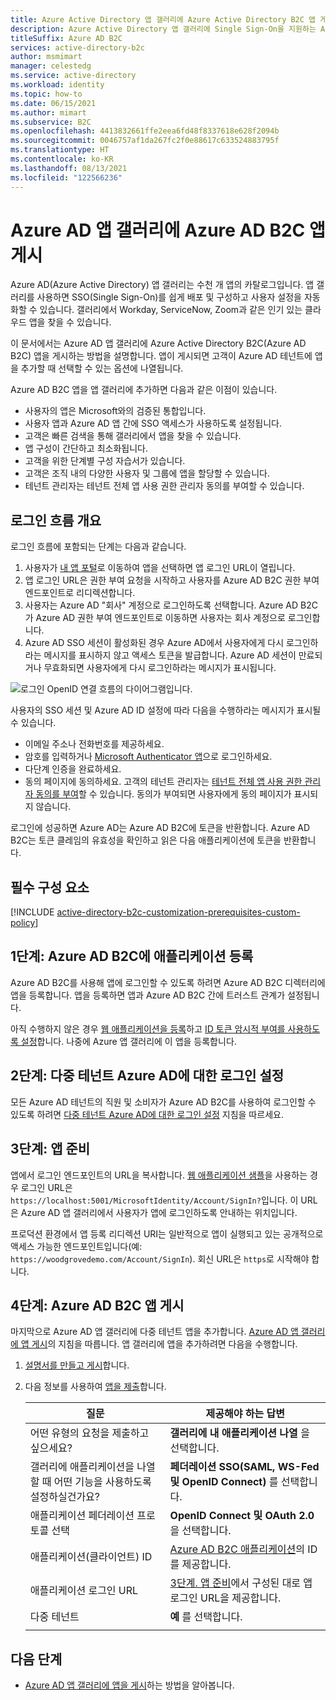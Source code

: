 ```yaml
---
title: Azure Active Directory 앱 갤러리에 Azure Active Directory B2C 앱 게시
description: Azure Active Directory 앱 갤러리에 Single Sign-On을 지원하는 Azure AD B2C 앱을 나열하는 방법을 알아봅니다.
titleSuffix: Azure AD B2C
services: active-directory-b2c
author: msmimart
manager: celestedg
ms.service: active-directory
ms.workload: identity
ms.topic: how-to
ms.date: 06/15/2021
ms.author: mimart
ms.subservice: B2C
ms.openlocfilehash: 4413832661ffe2eea6fd48f8337618e628f2094b
ms.sourcegitcommit: 0046757af1da267fc2f0e88617c633524883795f
ms.translationtype: HT
ms.contentlocale: ko-KR
ms.lasthandoff: 08/13/2021
ms.locfileid: "122566236"
---
```

# <a name="publish-your-azure-ad-b2c-app-to-the-azure-ad-app-gallery"></a>Azure AD 앱 갤러리에 Azure AD B2C 앱 게시

Azure AD(Azure Active Directory) 앱 갤러리는 수천 개 앱의 카탈로그입니다. 앱 갤러리를 사용하면 SSO(Single Sign-On)를 쉽게 배포 및 구성하고 사용자 설정을 자동화할 수 있습니다. 갤러리에서 Workday, ServiceNow, Zoom과 같은 인기 있는 클라우드 앱을 찾을 수 있습니다.

이 문서에서는 Azure AD 앱 갤러리에 Azure Active Directory B2C(Azure AD B2C) 앱을 게시하는 방법을 설명합니다. 앱이 게시되면 고객이 Azure AD 테넌트에 앱을 추가할 때 선택할 수 있는 옵션에 나열됩니다.

Azure AD B2C 앱을 앱 갤러리에 추가하면 다음과 같은 이점이 있습니다.  

- 사용자의 앱은 Microsoft와의 검증된 통합입니다.
- 사용자 앱과 Azure AD 앱 간에 SSO 액세스가 사용하도록 설정됩니다.
- 고객은 빠른 검색을 통해 갤러리에서 앱을 찾을 수 있습니다.
- 앱 구성이 간단하고 최소화됩니다.
- 고객을 위한 단계별 구성 자습서가 있습니다.
- 고객은 조직 내의 다양한 사용자 및 그룹에 앱을 할당할 수 있습니다.
- 테넌트 관리자는 테넌트 전체 앱 사용 권한 관리자 동의를 부여할 수 있습니다.

## <a name="sign-in-flow-overview"></a>로그인 흐름 개요

로그인 흐름에 포함되는 단계는 다음과 같습니다.

1. 사용자가 [내 앱 포털](https://myapps.microsoft.com/)로 이동하여 앱을 선택하면 앱 로그인 URL이 열립니다.
1. 앱 로그인 URL은 권한 부여 요청을 시작하고 사용자를 Azure AD B2C 권한 부여 엔드포인트로 리디렉션합니다.
1. 사용자는 Azure AD "회사" 계정으로 로그인하도록 선택합니다. Azure AD B2C가 Azure AD 권한 부여 엔드포인트로 이동하면 사용자는 회사 계정으로 로그인합니다.
1. Azure AD SSO 세션이 활성화된 경우 Azure AD에서 사용자에게 다시 로그인하라는 메시지를 표시하지 않고 액세스 토큰을 발급합니다. Azure AD 세션이 만료되거나 무효화되면 사용자에게 다시 로그인하라는 메시지가 표시됩니다.

![로그인 OpenID 연결 흐름의 다이어그램입니다.](./media/publish-app-to-azure-ad-app-gallery/app-gallery-sign-in-flow.png)

사용자의 SSO 세션 및 Azure AD ID 설정에 따라 다음을 수행하라는 메시지가 표시될 수 있습니다.

- 이메일 주소나 전화번호를 제공하세요.
- 암호를 입력하거나 [Microsoft Authenticator 앱](https://www.microsoft.com/p/microsoft-authenticator/9nblgggzmcj6)으로 로그인하세요.
- 다단계 인증을 완료하세요.
- 동의 페이지에 동의하세요. 고객의 테넌트 관리자는 [테넌트 전체 앱 사용 권한 관리자 동의를 부여](../active-directory/manage-apps/grant-admin-consent.md)할 수 있습니다. 동의가 부여되면 사용자에게 동의 페이지가 표시되지 않습니다.

로그인에 성공하면 Azure AD는 Azure AD B2C에 토큰을 반환합니다. Azure AD B2C는 토큰 클레임의 유효성을 확인하고 읽은 다음 애플리케이션에 토큰을 반환합니다.

## <a name="prerequisites"></a>필수 구성 요소

[!INCLUDE [active-directory-b2c-customization-prerequisites-custom-policy](../../includes/active-directory-b2c-customization-prerequisites-custom-policy.md)]

## <a name="step-1-register-your-application-in-azure-ad-b2c"></a>1단계: Azure AD B2C에 애플리케이션 등록

Azure AD B2C를 사용해 앱에 로그인할 수 있도록 하려면 Azure AD B2C 디렉터리에 앱을 등록합니다. 앱을 등록하면 앱과 Azure AD B2C 간에 트러스트 관계가 설정됩니다. 

아직 수행하지 않은 경우 [웹 애플리케이션을 등록](tutorial-register-applications.md)하고 [ID 토큰 암시적 부여를 사용하도록 설정](tutorial-register-applications.md#enable-id-token-implicit-grant)합니다. 나중에 Azure 앱 갤러리에 이 앱을 등록합니다.

## <a name="step-2-set-up-sign-in-for-multitenant-azure-ad"></a>2단계: 다중 테넌트 Azure AD에 대한 로그인 설정

모든 Azure AD 테넌트의 직원 및 소비자가 Azure AD B2C를 사용하여 로그인할 수 있도록 하려면 [다중 테넌트 Azure AD에 대한 로그인 설정](identity-provider-azure-ad-multi-tenant.md?pivots=b2c-custom-policy) 지침을 따르세요.

## <a name="step-3-prepare-your-app"></a>3단계: 앱 준비

앱에서 로그인 엔드포인트의 URL을 복사합니다. [웹 애플리케이션 샘플](configure-authentication-sample-web-app.md)을 사용하는 경우 로그인 URL은 `https://localhost:5001/MicrosoftIdentity/Account/SignIn?`입니다. 이 URL은 Azure AD 앱 갤러리에서 사용자가 앱에 로그인하도록 안내하는 위치입니다.

프로덕션 환경에서 앱 등록 리디렉션 URI는 일반적으로 앱이 실행되고 있는 공개적으로 액세스 가능한 엔드포인트입니다(예: `https://woodgrovedemo.com/Account/SignIn`). 회신 URL은 `https`로 시작해야 합니다.

## <a name="step-4-publish-your-azure-ad-b2c-app"></a>4단계: Azure AD B2C 앱 게시

마지막으로 Azure AD 앱 갤러리에 다중 테넌트 앱을 추가합니다. [Azure AD 앱 갤러리에 앱 게시](../active-directory/develop/v2-howto-app-gallery-listing.md)의 지침을 따릅니다. 앱 갤러리에 앱을 추가하려면 다음을 수행합니다.

1. [설명서를 만들고 게시](../active-directory/develop/v2-howto-app-gallery-listing.md#step-5---create-and-publish-documentation)합니다.
1. 다음 정보를 사용하여 [앱을 제출](../active-directory/develop/v2-howto-app-gallery-listing.md#step-6---submit-your-app)합니다.

    |질문  |제공해야 하는 답변  |
    |---------|---------|
    |어떤 유형의 요청을 제출하고 싶으세요?| **갤러리에 내 애플리케이션 나열** 을 선택합니다.|
    |갤러리에 애플리케이션을 나열할 때 어떤 기능을 사용하도록 설정하실건가요? | **페더레이션 SSO(SAML, WS-Fed 및 OpenID Connect)** 를 선택합니다. | 
    | 애플리케이션 페더레이션 프로토콜 선택| **OpenID Connect 및 OAuth 2.0** 을 선택합니다. |
    | 애플리케이션(클라이언트) ID | [Azure AD B2C 애플리케이션](#step-1-register-your-application-in-azure-ad-b2c)의 ID를 제공합니다. |
    | 애플리케이션 로그인 URL|[3단계. 앱 준비](#step-3-prepare-your-app)에서 구성된 대로 앱 로그인 URL을 제공합니다.|
    | 다중 테넌트| **예** 를 선택합니다. |
    | | |

## <a name="next-steps"></a>다음 단계

- [Azure AD 앱 갤러리에 앱을 게시](../active-directory/develop/v2-howto-app-gallery-listing.md)하는 방법을 알아봅니다.
